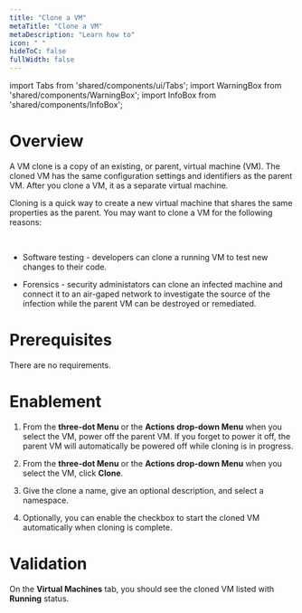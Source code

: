 ```yaml
---
title: "Clone a VM"
metaTitle: "Clone a VM"
metaDescription: "Learn how to"
icon: " "
hideToC: false
fullWidth: false
---
```


import Tabs from 'shared/components/ui/Tabs';
import WarningBox from 'shared/components/WarningBox';
import InfoBox from 'shared/components/InfoBox';

# Overview


A VM clone is a copy of an existing, or parent, virtual machine (VM). The cloned VM has the same configuration settings and identifiers as the parent VM. After you clone a VM, it as a separate virtual machine.

Cloning is a quick way to create a new virtual machine that shares the same properties as the parent. You may want to clone a VM for the following reasons:

<br />

- Software testing - developers can clone a running VM to test new changes to their code. 


- Forensics - security administators can clone an infected machine and connect it to an air-gaped network to investigate the source of the infection while the parent VM can be destroyed or remediated.


# Prerequisites

There are no requirements.

# Enablement

1. From the **three-dot Menu** or the **Actions drop-down Menu** when you select the VM, power off the parent VM. If you forget to power it off, the parent VM will automatically be powered off while cloning is in progress.


2. From the **three-dot Menu** or the **Actions drop-down Menu** when you select the VM, click **Clone**.


3. Give the clone a name, give an optional description, and select a namespace.  


4. Optionally, you can enable the checkbox to start the cloned VM automatically when cloning is complete.


# Validation

On the **Virtual Machines** tab, you should see the cloned VM listed with **Running** status. 







